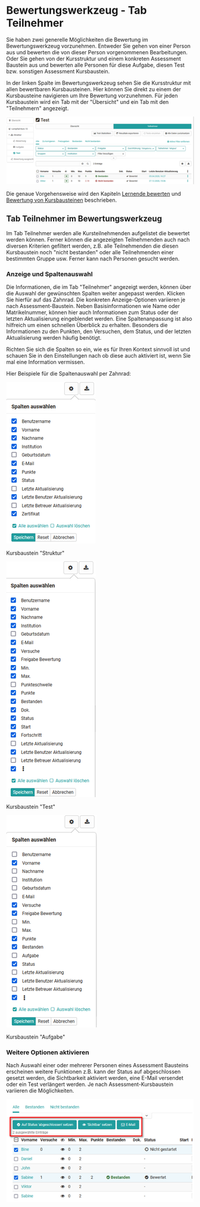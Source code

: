 # Bewertungswerkzeug - Tab Teilnehmer

Sie haben zwei generelle Möglichkeiten die Bewertung im Bewertungswerkzeug vorzunehmen. Entweder Sie
gehen von einer Person aus und bewerten die von dieser Person vorgenommenen
Bearbeitungen. Oder Sie gehen von der Kursstruktur und einem konkreten
Assessment Baustein aus und bewerten alle Personen für diese Aufgabe, diesen
Test bzw. sonstigen Assessment Kursbaustein. 

In der linken Spalte im Bewertungswerkzeug sehen Sie die Kursstruktur mit allen bewertbaren Kursbausteinen. Hier können Sie direkt zu einem der Kursbausteine navigieren um Ihre Bewertung vorzunehmen. Für jeden Kursbaustein wird ein Tab mit der "Übersicht" und ein Tab mit den "Teilnehmern" angezeigt. 

![Bewertungswerkzeug Teilnehmer Übersicht](assets/Bewertungswerkzeug_Teilnehmer_172.png)

Die genaue Vorgehensweise wird den Kapiteln [Lernende bewerten](../learningresources/Assessment_of_learners.de.md) und [Bewertung von Kursbausteinen](../learningresources/Assessment_of_course_modules.de.md) beschrieben.

## Tab Teilnehmer im Bewertungswerkzeug
Im Tab Teilnehmer werden alle Kursteilnehmenden aufgelistet die bewertet werden können. Ferner können die angezeigten Teilnehmenden auch nach diversen Kriterien gefiltert werden, z.B. alle Teilnehmenden die diesen Kursbaustein noch "nicht bestanden" oder alle Teilnehmenden einer bestimmten Gruppe usw. Ferner kann nach Personen gesucht werden.  


### Anzeige und Spaltenauswahl

Die Informationen, die im Tab "Teilnehmer" angezeigt werden, können über die Auswahl der gewünschten Spalten weiter angepasst werden. Klicken Sie hierfür auf das Zahnrad. Die konkreten Anzeige-Optionen  variieren je nach Assessment-Baustein. Neben Basisinformationen wie Name oder Matrikelnummer, können hier auch
Informationen zum Status oder der letzten Aktualisierung eingeblendet werden. Eine Spaltenanpassung ist also hilfreich um einen schnellen Überblick zu erhalten.
Besonders die Informationen zu den Punkten, den Versuchen, dem Status, und der
letzten Aktualisierung werden häufig benötigt. 

Richten Sie sich die Spalten so ein, wie es für Ihren Kontext sinnvoll ist und schauen Sie in den Einstellungen nach ob diese auch aktiviert ist, wenn Sie mal eine Information vermissen.

Hier Beispiele für die Spaltenauswahl per Zahnrad: 

![Kursbaustein Struktur Spaltenwahl](assets/Bewertungswerkzeug_Struktur_Spalte_172.png)

Kursbaustein "Struktur"

![Kursbaustein Test Spaltenwahl](assets/Bewertungswerkzeug_test_Spalte_172.png)

Kursbaustein "Test"

![Kursbaustein Aufgabe Spaltenwahl](assets/Bewertungswerkzeug_aufgabe_Spalte_172.png)

Kursbaustein "Aufgabe"  

### Weitere Optionen aktivieren 

Nach Auswahl einer oder mehrerer Personen eines Assessment Bausteins
erscheinen weitere Funktionen z.B. kann der Status auf abgeschlossen gesetzt
werden, die Sichtbarkeit aktiviert werden, eine E-Mail versendet oder ein Test
verlängert werden. Je nach Assessment-Kursbaustein variieren die Möglichkeiten.

![Weitere Optionen aktivieren](assets/Bewerungswerkzeug_Funktionen_erscheinen.png)


